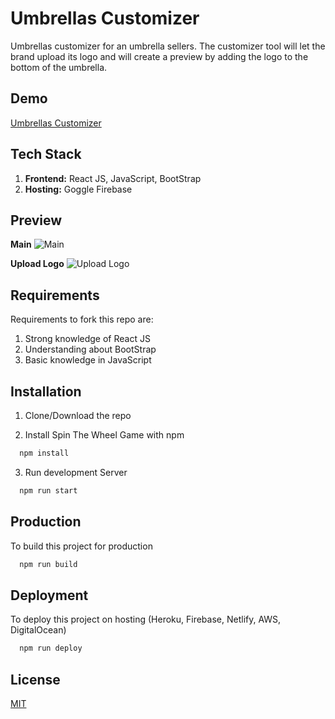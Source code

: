 # Umbrellas Customizer

Umbrellas customizer for an umbrella sellers. The customizer tool will let the brand upload its logo and will create a preview by adding the logo to the bottom of the umbrella.

## Demo

[Umbrellas Customizer](https://umbrellascustomizer.web.app)

## Tech Stack

1. **Frontend:** React JS, JavaScript, BootStrap
2. **Hosting:** Goggle Firebase

## Preview

**Main**
![Main](https://user-images.githubusercontent.com/72973991/210559113-18a4b3e2-ed8d-409a-bb67-b99e2a93dd4d.png)

**Upload Logo**
![Upload Logo](https://user-images.githubusercontent.com/72973991/210559122-cb362b96-b056-45cf-88c0-0fe1e8826ff3.png)

## Requirements

Requirements to fork this repo are:

1. Strong knowledge of React JS
2. Understanding about BootStrap
3. Basic knowledge in JavaScript

## Installation

1. Clone/Download the repo

2. Install Spin The Wheel Game with npm

```bash
  npm install
```

3. Run development Server

```bash
  npm run start
```

## Production

To build this project for production

```bash
  npm run build
```

## Deployment

To deploy this project on hosting (Heroku, Firebase, Netlify, AWS, DigitalOcean)

```bash
  npm run deploy
```

## License

[MIT](https://choosealicense.com/licenses/mit/)
